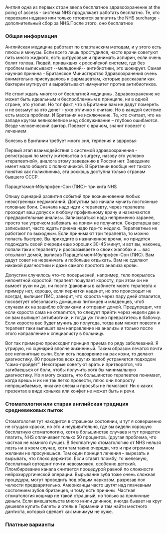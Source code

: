 Англия одна из первых стран ввела бесплатное здравоохранение at the poing of acсess - система NHS продолжает работать бесплатно. Те, кто переехали недавно или только готовятся заплатить the NHS surcharge - дополнительный сбор за NHS.После этого, оно бесплатное

### Общая информация

Английская медицина работает по спартанским методам, и у этого есть плюсы и минусы. Если всего лишь простудился, часто врачи советуют пить много жидкого, есть цитрусовые и принимать аспирин, если очень болит голова. Людей, привыкших к российской системе, где без проблем выписывают --мельдоний-- антибиотики, это шокирует. Самая научная причина - Британское Министерство Здравоохранения очень внимательно прислушалось к фармацевтам, которые рассказали как бактерии мутируют и вырабатывают иммунитет против антибиотиков. 

Не стоит ждать многого от бесплатной медицины. Здравоохранение не может быть идеальным и беспроблемным в принципе, ни в одной стране, это утопия. Но тот факт, что в Британии вам не дадут помереть и не возьмут за это денег - уже отлично я считаю. Но в каждой системе есть масса проблем. И Британия не исключение. Те, кто считает, что на западе кругом великолепное мед обслуживание – глубоко ошибаются. Везде человеческий фактор. Повезет с врачом, значит повезет с лечением

Болезнь в Британии требует много сил, терпения и здоровья

Первый этап взаимодействия с системой здравоохранения - регистрация по месту жительства в surgery, назову это условно «терапевтной», аналога этому заведению в России нет. Заведение имеет мало общего с поликлиникой. В Британии вообще нет такого понятия как поликлиника, эта роскошь доступна только странам бывшего СССР.

Парацетамол-Ибупрофен-Сон (ПИС)- три кита NHS

Опишу сценарий развития событий при возникновении любых неэкстренных недомоганий. 
Допустим вас начали мучить постоянные головные боли. Сначала надо идти к терапевту, через терапевта проходит ваш допуск к любому профильному врачу и назначаются предварительные анализы. Записываться надо непременно заранее, просто так утречком забежать на прием не получится. Секретарша вас записывает, часто ждать приема надо где-то неделю. Терапевтные не работают по выходным. Если принимают три терапевта, то можно попасть быстрее.
Вы приходите в назначенное время, но придется подождать своей очереди еще хороших 30-45 минут, и вот вы, наконец, попали таки к терапевту и рассказываете о своих жалобах и.... вас отсылают домой, выписав Парацетамол-Ибупрофен-Сон (ПИС). Вам дадут совет не нервничать и побольше отдыхать. Вам не сделают никакой диагностики и даже самого простого анализа крови.

Допустим случилось что-то посерьезней, например, тело покрылось непонятной коростой: терапевт пощупает коросту, при этом он не вымоет руки ни до, ни после (раковины в кабинете моего терапевта к примеру нет, хорошо, если перчатки наденет, но это происходит не всегда), выпишет ПИС, заверит, что короста через пару дней отвалится, посоветует обезопасить домашних питомцев и младенцев, чтоб случаем их на зашибло обломками и отправит домой. Предупредит, что если короста сама не отвалится, то следует прийти через недели две и он вам выпишет антибиотики, и тогда уж точно превратитесь в бабочку. Если короста вас будет мучить до полугода, тогда вам может повезти и терапевт таки выпишет вам направление на анализы и только после этого направление к специалисту в больницу.

Вот так примерно происходит принцип приема по ряду заболеваний. Я утрирую, но сценарий вполне жизненный. Таким образом лечатся почти все непонятные сыпи. Если есть подозрение на рак кожи, то делают диагностику. 80 процентов всех других жалоб устраняется подходом "само-пройдёт". Некоторые советуют врать и притворятся, что загибаешься от боли, чтобы получить хотя бы минимальную диагностику. Но я могу сказать, что большинство терапевтов понимает, когда врешь и их не так легко провести, плюс они попросту непрошибаемые, никакие слезы и просьбы не помогают. Ни о каких презентах в виде коньяка или конфет не может быть и речи. 


### Стоматология или старая английская традиция средневековых пыток

Стоматология тут находится в страшном состоянии, и тут я совершенно не сгущаю краски, но это и неудивительно, где вы видели хорошую бесплатную стоматологию, хотя в большинстве случаев и тут придется платить, NHS оплачивает только 50 процентов. (другая проблема, что частная не намного лучше). В бесплатную стоматологию от NHS нельзя лезть ни в коем случае, хотя там такие очереди, что и при огромном желании не просунешься. Там один принцип лечения – вырезать и вырывать, что плохо держится. Если ставят пломбу, то железную, бесплатный ортодонт почти невозможен, особенно детский. Пломбирование канала считается процедурой равной по сложности нейрохирургической операции. Вырывание зуба тоже очень сложная процедура, могут проводить под общим наркозом, разрезав пол челюсти предварительно. Американцы часто шутят над плачевным состоянием зубов британцев, и тому есть причины. Частная стоматология кошмар не такой страшный, но только за приличные деньги. Если вмешательств много и/или длинное, иногда бывает на круг дешевле купить билеты и отель в Германии и там найти местного дантиста, который сделает как минимум не хуже. 


### Платные варианты

